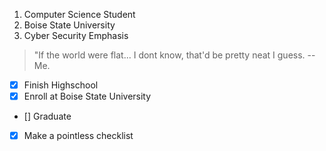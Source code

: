 1. Computer Science Student
  1. Boise State University
  1. Cyber Security Emphasis
  
> "If the world were flat... I dont know, that'd be pretty neat I guess.
  -- Me.

- [x] Finish Highschool
- [x] Enroll at Boise State University
- [] Graduate
- [x] Make a pointless checklist
